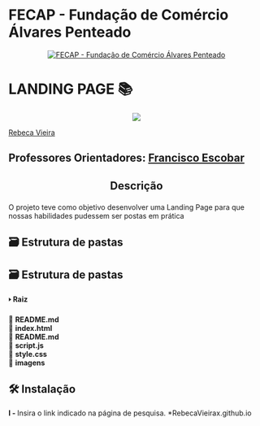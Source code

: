 # FECAP - Fundação de Comércio Álvares Penteado

<p align="center">
<a href= "https://www.fecap.br/"><img src="https://encrypted-tbn0.gstatic.com/images?q=tbn:ANd9GcRhZPrRa89Kma0ZZogxm0pi-tCn_TLKeHGVxywp-LXAFGR3B1DPouAJYHgKZGV0XTEf4AE&usqp=CAU" alt="FECAP - Fundação de Comércio Álvares Penteado" border="0"></a>
</p>

# LANDING PAGE 📚

<p align="center">
<img src="C:\Users\23025215\Pictures\LANDING" border="0">
</p>
 <a href="https://www.linkedin.com/in/rebeca-da-silva-vieira-850a83242/">Rebeca Vieira</a>

## Professores Orientadores:  <a href="https://br.linkedin.com/in/francisco-escobar">Francisco Escobar</a>

## <p align="center" > Descrição

O projeto teve como objetivo desenvolver uma Landing Page para que nossas habilidades pudessem ser postas em prática

## 🗃 Estrutura de pastas

## 🗃 Estrutura de pastas

<b> 🢒 Raiz</b> <br>
 &emsp;<br>
📁 <b>README.md</b><br>
📁 <b>index.html</b><br>
📁 <b>README.md</b><br>
📁 <b>script.js</b><br>
📁 <b>style.css</b><br>
📁 <b>imagens</b><br>


## 🛠 Instalação

<b>I - </b> Insira o link indicado na página de pesquisa.
*RebecaVieirax.github.io



  

